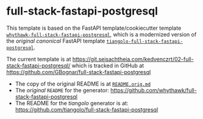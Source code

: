 # full-stack-fastapi-postgresql

This template is based on the FastAPI template/cookiecutter template 
[`whythawk-full-stack-fastapi-postgresql`](https://github.com/whythawk/full-stack-fastapi-postgresql),
which is a modernized version of the *original canonical* FastAPI template
[`tiangolo-full-stack-fastapi-postgresql`](https://github.com/tiangolo/full-stack-fastapi-postgresql).

The current template is at https://git.seisachtheia.com/kedvenczrt/02-full-stack-fastapi-postgresql/
which is tracked in GitHub at https://github.com/GBognar/full-stack-fastapi-postgresql

*   The copy of the original README is at [`README.orig.md`](./README.orig.md)
*   The *original* `README` for the generator: https://github.com/whythawk/full-stack-fastapi-postgresql
*   The README for the *tiangolo* generator is at: https://github.com/tiangolo/full-stack-fastapi-postgresql

